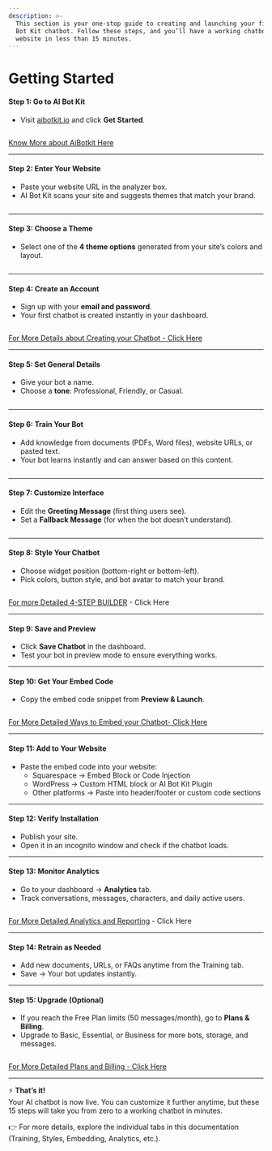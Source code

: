 ```yaml
---
description: >-
  This section is your one-stop guide to creating and launching your first AI
  Bot Kit chatbot. Follow these steps, and you’ll have a working chatbot on your
  website in less than 15 minutes.
---
```


# Getting Started

#### Step 1: Go to AI Bot Kit

* Visit [aibotkit.io](https://aibotkit.io/#chatbot-section) and click **Get Started**.

<figure><img src=".gitbook/assets/1.JPG" alt=""><figcaption></figcaption></figure>

[Know More about AiBotkit Here](introduction/what-is-ai-bot-kit.md)

***

#### Step 2: Enter Your Website

* Paste your website URL in the analyzer box.
* AI Bot Kit scans your site and suggests themes that match your brand.

<figure><img src=".gitbook/assets/2.JPG" alt=""><figcaption></figcaption></figure>

***

#### Step 3: Choose a Theme

* Select one of the **4 theme options** generated from your site’s colors and layout.

<figure><img src=".gitbook/assets/3.JPG" alt=""><figcaption></figcaption></figure>

***

#### Step 4: Create an Account

* Sign up with your **email and password**.
* Your first chatbot is created instantly in your dashboard.

<figure><img src=".gitbook/assets/image (1).png" alt=""><figcaption></figcaption></figure>

[For More Details about Creating your Chatbot - Click Here](broken-reference)

***

#### Step 5: Set General Details

* Give your bot a name.
* Choose a **tone**: Professional, Friendly, or Casual.



<figure><img src=".gitbook/assets/5.JPG" alt=""><figcaption></figcaption></figure>

***

#### Step 6: Train Your Bot

* Add knowledge from documents (PDFs, Word files), website URLs, or pasted text.
* Your bot learns instantly and can answer based on this content.

<figure><img src=".gitbook/assets/6.JPG" alt=""><figcaption></figcaption></figure>

***

#### Step 7: Customize Interface

* Edit the **Greeting Message** (first thing users see).
* Set a **Fallback Message** (for when the bot doesn’t understand).

<figure><img src=".gitbook/assets/7.JPG" alt=""><figcaption></figcaption></figure>

***

#### Step 8: Style Your Chatbot

* Choose widget position (bottom-right or bottom-left).
* Pick colors, button style, and bot avatar to match your brand.

<figure><img src=".gitbook/assets/8.JPG" alt=""><figcaption></figcaption></figure>

[For more Detailed 4-STEP BUILDER](broken-reference) - Click Here

***

#### Step 9: Save and Preview

* Click **Save Chatbot** in the dashboard.
* Test your bot in preview mode to ensure everything works.

***

#### Step 10: Get Your Embed Code

* Copy the embed code snippet from **Preview & Launch**.

<figure><img src=".gitbook/assets/9.JPG" alt=""><figcaption></figcaption></figure>

[For More Detailed Ways to Embed your Chatbot- Click Here](broken-reference)

***

#### Step 11: Add to Your Website

* Paste the embed code into your website:
  * Squarespace → Embed Block or Code Injection
  * WordPress → Custom HTML block or AI Bot Kit Plugin
  * Other platforms → Paste into header/footer or custom code sections

***

#### Step 12: Verify Installation

* Publish your site.
* Open it in an incognito window and check if the chatbot loads.

***

#### Step 13: Monitor Analytics

* Go to your dashboard → **Analytics** tab.
* Track conversations, messages, characters, and daily active users.

<figure><img src=".gitbook/assets/11.JPG" alt=""><figcaption></figcaption></figure>

[For More Detailed Analytics and Reporting](broken-reference) - Click Here

***

#### Step 14: Retrain as Needed

* Add new documents, URLs, or FAQs anytime from the Training tab.
* Save → Your bot updates instantly.

***

#### Step 15: Upgrade (Optional)

* If you reach the Free Plan limits (50 messages/month), go to **Plans & Billing**.
* Upgrade to Basic, Essential, or Business for more bots, storage, and messages.

<figure><img src=".gitbook/assets/12.JPG" alt=""><figcaption></figcaption></figure>

[For More Detailed Plans and Billing - Click Here](broken-reference)

***

⚡ **That’s it!**\
Your AI chatbot is now live. You can customize it further anytime, but these 15 steps will take you from zero to a working chatbot in minutes.

👉 For more details, explore the individual tabs in this documentation (Training, Styles, Embedding, Analytics, etc.).
